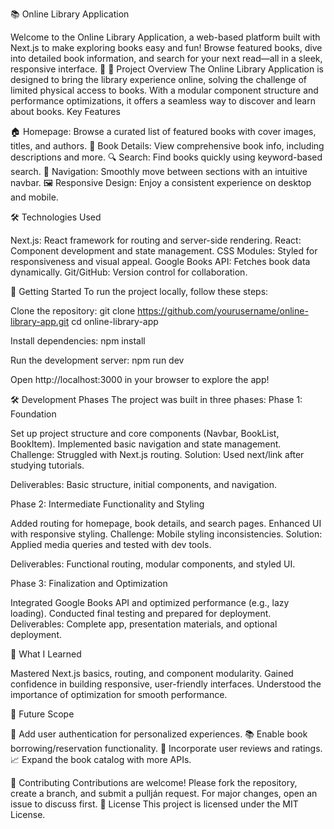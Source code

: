 📚 Online Library Application
  
Welcome to the Online Library Application, a web-based platform built with Next.js to make exploring books easy and fun! Browse featured books, dive into detailed book information, and search for your next read—all in a sleek, responsive interface. 🚀
🎯 Project Overview
The Online Library Application is designed to bring the library experience online, solving the challenge of limited physical access to books. With a modular component structure and performance optimizations, it offers a seamless way to discover and learn about books.
Key Features

🏠 Homepage: Browse a curated list of featured books with cover images, titles, and authors.
📖 Book Details: View comprehensive book info, including descriptions and more.
🔍 Search: Find books quickly using keyword-based search.
🧭 Navigation: Smoothly move between sections with an intuitive navbar.
🖼️ Responsive Design: Enjoy a consistent experience on desktop and mobile.

🛠️ Technologies Used

Next.js: React framework for routing and server-side rendering.
React: Component development and state management.
CSS Modules: Styled for responsiveness and visual appeal.
Google Books API: Fetches book data dynamically.
Git/GitHub: Version control for collaboration.

🚀 Getting Started
To run the project locally, follow these steps:

Clone the repository:
git clone https://github.com/yourusername/online-library-app.git
cd online-library-app


Install dependencies:
npm install


Run the development server:
npm run dev


Open http://localhost:3000 in your browser to explore the app!


🛠️ Development Phases
The project was built in three phases:
Phase 1: Foundation

Set up project structure and core components (Navbar, BookList, BookItem).
Implemented basic navigation and state management.
Challenge: Struggled with Next.js routing.
Solution: Used next/link after studying tutorials.


Deliverables: Basic structure, initial components, and navigation.

Phase 2: Intermediate Functionality and Styling

Added routing for homepage, book details, and search pages.
Enhanced UI with responsive styling.
Challenge: Mobile styling inconsistencies.
Solution: Applied media queries and tested with dev tools.


Deliverables: Functional routing, modular components, and styled UI.

Phase 3: Finalization and Optimization

Integrated Google Books API and optimized performance (e.g., lazy loading).
Conducted final testing and prepared for deployment.
Deliverables: Complete app, presentation materials, and optional deployment.

🧠 What I Learned

Mastered Next.js basics, routing, and component modularity.
Gained confidence in building responsive, user-friendly interfaces.
Understood the importance of optimization for smooth performance.

🌟 Future Scope

🔐 Add user authentication for personalized experiences.
📚 Enable book borrowing/reservation functionality.
💬 Incorporate user reviews and ratings.
📈 Expand the book catalog with more APIs.

🤝 Contributing
Contributions are welcome! Please fork the repository, create a branch, and submit a pullján request. For major changes, open an issue to discuss first.
📜 License
This project is licensed under the MIT License.

